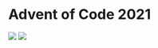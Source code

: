 # Advent of Code 2021
![](https://img.shields.io/badge/days%20completed-3-red)
![](https://img.shields.io/badge/stars%20⭐-7-yellow)